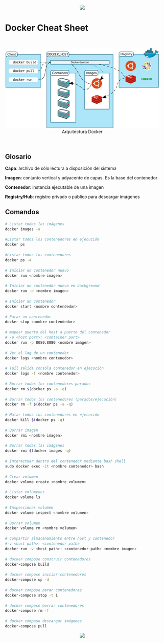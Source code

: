 <p align="center">
    <img src="../resources/header.png">
</p>

# Docker Cheat Sheet
<br/>
<p align="center">
<img src="resources/architecture.svg" width="500">
<br/>
Arquitectura Docker
</p>
<br/>

## Glosario

**Capa**: archivo de sólo lectura a disposición del sistema

**Imagen**: conjunto vertical y adyacente de capas. Es la base del contenedor

**Contenedor**: instancia ejecutable de una imagen 

**Registry/Hub**: registro privado o público para descargar imágenes

## Comandos

```sh
# Listar todas las imágenes
docker images -a

#Listar todos los contenedores en ejecución
docker ps

#Listar todos los contenedores
docker ps -a

# Iniciar un contenedor nuevo
docker run <nombre imagen>

# Iniciar un contenedor nuevo en background
docker run -d <nombre imagen>

# Iniciar un contenedor
docker start <nombre contendedor>

# Parar un contenedor
docker stop <nombre contendedor>

# mapear puerto del host a puerto del contenedor
# -p <host port>: <container port>
docker run -p 8080:8080 <nombre imagen>

# Ver el log de un contenedor
docker logs <nombre contenedor>

# Tail salida consola contenedor en ejecución
docker logs -f <nombre contenedor>

# Borrar todos los contenedores parados 
docker rm $(docker ps -a -q)

# Borrar todos los contenedores (parados/ejecución)
docker rm -f $(docker ps -a -q)

# Matar todos los contenedores en ejecución
docker kill $(docker ps -q)

# Borrar imagen
docker rmi <nombre imagen>

# Borrar todas las imágenes
docker rmi $(docker images -q)

# Interactuar dentro del contenedor mediante bash shell
sudo docker exec -it <nombre contenedor> bash

# Crear volumen
docker volume create <nombre volumen>

# Listar volúmenes
docker volume ls

# Inspeccionar volumen
docker volume inspect <nombre volumen>

# Borrar volumen
docker volume rm <nombre volumen>

# Compartir almacenamiento entre host y contenedor
#-v <host path>: <contenedor path>
docker run -v <host path>: <contenedor path> <nombre imagen>

# docker compose construir contenedores
docker-compose build

# docker compose iniciar contenedores
docker-compose up -d

# docker compose parar contenedores
docker-compose stop -t 1

# docker compose borrar contenedores
docker-compose rm -f

# docker compose descargar imágenes
docker-compose pull
```
	
<p align="center">
    <img src="../resources/header.png">
</p>